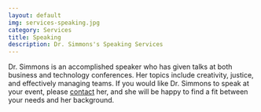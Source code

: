 ```yaml
---
layout: default
img: services-speaking.jpg
category: Services
title: Speaking
description: Dr. Simmons's Speaking Services
---
```

Dr. Simmons is an accomplished speaker who has given talks at both business and technology conferences. Her topics include creativity, justice, and effectively managing teams. If you would like Dr. Simmons to speak at your event, please [contact](https://aneikasimmons.com/#contact) her, and she will be happy to find a fit between your needs and her background.
